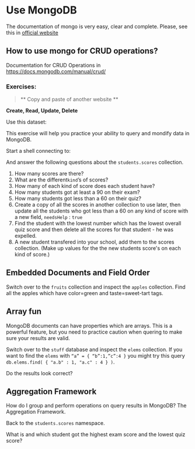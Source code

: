 # Use MongoDB  
The documentation of mongo is very easy, clear and complete.  Please, see this in [official website](https://docs.mongodb.com/manual)

## How to use mongo for CRUD operations?
Documentation for CRUD Operations in https://docs.mongodb.com/manual/crud/   

### Exercises: 

> ** Copy and paste of another website **

 **Create, Read, Update, Delete**

Use this dataset:

This exercise will help you practice your ability to query and mondify data in MongoDB.

Start a shell connecting to:

And answer the following questions about the ``students.scores`` collection.

1. How many scores are there?
2. What are the different``kind``’s of scores?
3. How many of each kind of score does each student have?
4. How many students got at least a 90 on their exam?
5. How many students got less than a 60 on their quiz?
6. Create a copy of all the scores in another collection to use later, then update all the 
students who got less than a 60 on any kind of score with a new field, ``needsHelp`` : ``true``
7. Find the student with the lowest number which has the lowest overall quiz score 
and then delete all the scores for that student - he was expelled.
8. A new student transfered into your school, add them to the scores collection. (Make up values for 
the the new students score's on each kind of score.)


Embedded Documents and Field Order
-

Switch over to the ``fruits`` collection and inspect the ``apples`` collection.
Find all the apples which have color=green and taste=sweet-tart tags.

Array fun
-

MongoDB documents can have properties which are arrays. This is a powerful feature, but you need to practice caution 
when quering to make sure your results are valid.

Switch over to the ``stuff`` database and inspect the ``elems`` collection.
If you want to find the ``elems`` with ``“a” = { “b”:1,”c”:4 }``
you might try this query ``db.elems.find( { "a.b" : 1, "a.c" : 4 } )``.

Do the results look correct?

Aggregation Framework
-
How do I group and perform operations on query results in MongoDB? The Aggregation Framework.

Back to the ``students.scores`` namespace.

What is and which student got the highest exam score and the lowest quiz score?


